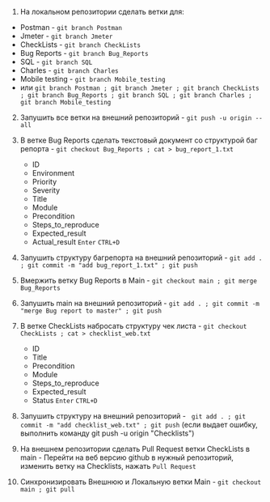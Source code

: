 1. На локальном репозитории сделать ветки для:
- Postman - `git branch Postman`
- Jmeter - `git branch Jmeter`
- CheckLists - `git branch CheckLists`
- Bug Reports - `git branch Bug_Reports`
- SQL - `git branch SQL`
- Charles - `git branch Charles`
- Mobile testing - `git branch Mobile_testing`
- или `git branch Postman ; git branch Jmeter ; git branch CheckLists ; git branch Bug_Reports ; git branch SQL ; git branch Charles ; git branch Mobile_testing`

2. Запушить все ветки на внешний репозиторий - `git push -u origin --all`
3. В ветке Bug Reports сделать текстовый документ со структурой баг репорта - 
`git checkout Bug_Reports ; cat > bug_report_1.txt`
	+ ID
	+ Environment
	+ Priority
	+ Severity
	+ Title
	+ Module
	+ Precondition
	+ Steps_to_reproduce
	+ Expected_result
	+ Actual_result
`Enter` `CTRL+D`

5. Запушить структуру багрепорта на внешний репозиторий - `git add . ; git commit -m "add bug_report_1.txt" ; git push`
6. Вмержить ветку Bug Reports в Main - `git checkout main ; git merge Bug_Reports`
7. Запушить main на внешний репозиторий - `git add . ; git commit -m "merge Bug report to master" ; git push`

9. В ветке CheckLists набросать структуру чек листа - 
`git checkout CheckLists ; cat > checklist_web.txt`
	+ ID
	+ Title
	+ Precondition
	+ Module
	+ Steps_to_reproduce
	+ Expected_result
	+ Status
`Enter` `CTRL+D`

10. Запушить структуру на внешний репозиторий - ` git add . ; git commit -m "add checklist_web.txt" ; git push` (если выдает ошибку, выполнить команду git push -u origin "Checklists")
12. На внешнем репозитории сделать Pull Request ветки CheckLists в main - Перейти на веб версию github в нужный репозиторий, изменить ветку на Checklists, нажать `Pull Request`
13. Синхронизировать Внешнюю и Локальную ветки Main - `git checkout main ; git pull`
